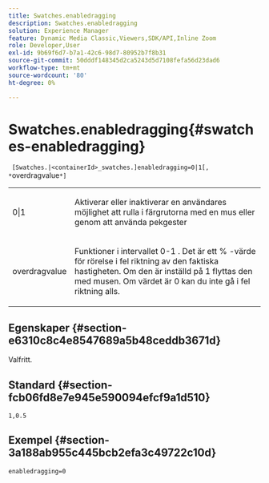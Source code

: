 ```yaml
---
title: Swatches.enabledragging
description: Swatches.enabledragging
solution: Experience Manager
feature: Dynamic Media Classic,Viewers,SDK/API,Inline Zoom
role: Developer,User
exl-id: 9b69f6d7-b7a1-42c6-98d7-80952b7f8b31
source-git-commit: 50dddf148345d2ca5243d5d7108fefa56d23dad6
workflow-type: tm+mt
source-wordcount: '80'
ht-degree: 0%

---
```


# Swatches.enabledragging{#swatches-enabledragging}

` [Swatches.|<containerId>_swatches.]enabledragging=0|1[, *`overdragvalue`*]`

<table id="table_B1363BFD20204093AAB326A1AB503B93"> 
 <tbody> 
  <tr> 
   <td> <p> <span class="codeph"> 0|1 </span> </p> </td> 
   <td> <p> Aktiverar eller inaktiverar en användares möjlighet att rulla i färgrutorna med en mus eller genom att använda pekgester </p> </td> 
  </tr> 
  <tr> 
   <td> <p> <span class="codeph"> <span class="varname"> overdragvalue </span> </span> </p> </td> 
   <td> <p> Funktioner i intervallet <span class="codeph"> 0-1 </span>. Det är ett <span class="codeph"> % </span>-värde för rörelse i fel riktning av den faktiska hastigheten. Om den är inställd på <span class="codeph"> 1 </span> flyttas den med musen. Om värdet är <span class="codeph"> 0 </span> kan du inte gå i fel riktning alls. </p> </td> 
  </tr> 
 </tbody> 
</table>

## Egenskaper {#section-e6310c8c4e8547689a5b48ceddb3671d}

Valfritt.

## Standard {#section-fcb06fd8e7e945e590094efcf9a1d510}

`1,0.5`

## Exempel {#section-3a188ab955c445bcb2efa3c49722c10d}

`enabledragging=0`
